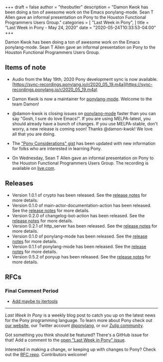 +++
draft = false
author = "theobutler"
description = "Damon Kwok has been doing a ton of awesome work on the Emacs ponylang-mode. Sean T Allen gave an informal presentation on Pony to the Houston Functional Programmers Users Group."
categories = [
    "Last Week in Pony",
]
title = "Last Week in Pony - May 24, 2020"
date = "2020-05-24T10:33:53-04:00"
+++

Damon Kwok has been doing a ton of awesome work on the Emacs ponylang-mode. Sean T Allen gave an informal presentation on Pony to the Houston Functional Programmers Users Group.
<!--more-->

## Items of note

- Audio from the May 19th, 2020 Pony development sync is now available. [https://sync-recordings.ponylang.io/r/2020_05_19.m4a](https://sync-recordings.ponylang.io/r/2020_05_19.m4a)

- Damon Kwok is now a maintainer for [ponylang-mode](https://github.com/ponylang/ponylang-mode/). Welcome to the team Damon!

- @damon-kwok is closing issues on [ponylang-mode](https://github.com/ponylang/ponylang-mode) faster than you can say "Gosh, I sure do love Emacs!". If you are using MELPA-latest, you should already have a bunch of changes. If you use MELPA-stable, don't worry, a new release is coming soon! Thanks @damon-kwok! We love all that you are doing.

- The ["Pony Considerations" gist](https://gist.github.com/aturley/49b60c98306d90ffc2f981515827b005) has been updated with new information for folks who are interested in learning Pony.

- On Wednesday, Sean T Allen gave an informal presentation on Pony to the Houston Functional Programmers Users Group. The recording is available on [live.com](https://onedrive.live.com/?authkey=%21AOnX%2D5R9yRcUoB8&cid=87ADE037DC99854B&id=87ADE037DC99854B%2144222&parId=87ADE037DC99854B%211035&o=OneUp).

## Releases

- Version 1.0.1 of crypto has been released. See the [release notes](https://github.com/ponylang/crypto/releases/tag/1.0.1) for more details.
- Version 0.1.0 of main-actor-documentation-action has been released. See the [release notes](https://github.com/ponylang/main-actor-documentation-action/releases/tag/0.1.0) for more details.
- Version 0.2.0 of changelog-bot-action has been released. See the [release notes](https://github.com/ponylang/changelog-bot-action/releases/tag/0.2.0) for more details.
- Version 0.2.1 of http_server has been released. See the [release notes](https://github.com/ponylang/http_server/releases/tag/0.2.1) for more details.
- Version 0.1.0 of ponylang-mode has been released. See the [release notes](https://github.com/ponylang/ponylang-mode/releases/tag/0.1.0) for more details.
- Version 0.1.1 of ponylang-mode has been released. See the [release notes](https://github.com/ponylang/ponylang-mode/releases/tag/0.1.1) for more details.
- Version 0.5.2 of ponyup has been released. See the [release notes](https://github.com/ponylang/ponyup/releases/tag/0.5.2) for more details.

## RFCs

### Final Comment Period

- [Add maybe to itertools](https://github.com/ponylang/rfcs/pull/161)

---

_Last Week In Pony_ is a weekly blog post to catch you up on the latest news for the Pony programming language. To learn more about Pony check out [our website](https://ponylang.io), our Twitter account [@ponylang](https://twitter.com/ponylang), or our [Zulip community](https://ponylang.zulipchat.com).

Got something you think should be featured? There's a GitHub issue for that! Add a comment to the [open "Last Week in Pony" issue](https://github.com/ponylang/ponylang.github.io/issues?q=is%3Aissue+is%3Aopen+label%3Alast-week-in-pony).

Interested in making a change, or keeping up with changes to Pony? Check out the [RFC repo](https://github.com/ponylang/rfcs). Contributors welcome!
